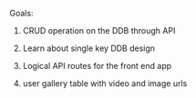 Goals:

1. CRUD operation on the DDB through API

2. Learn about single key DDB design

3. Logical API routes for the front end app

4. user gallery table with video and image urls


